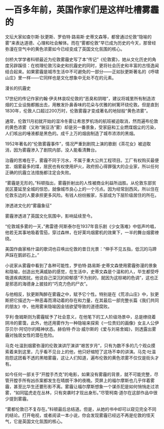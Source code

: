 # 一百多年前，英国作家们是这样吐槽雾霾的

文坛大家如查尔斯·狄更斯、罗伯特·路易斯·史蒂文森等，都曾通过伦敦“隐喻的雾”来表达道德、心理和社会解体。而在“雾都伦敦”早已成为历史的今天，那曾经弥漫在空气中的黄色浓雾如今已经变成了英国文化氛围的核心。 

剑桥大学学者科顿最近为伦敦雾霾史写了本“传记”《伦敦雾》，她从文化历史的角度另辟蹊径：在梳理伦敦污染史和抗霾史的同时，更将社会历史和丰富的古怪逸闻结合起来。如果雾霾是城市生活中不可避免的一部分——正如狄更斯著名的《呼啸山庄》里一样——它同样也是文化想象中无处不在的元素。 

漫长的抗霾史 

17世纪的传记作家约翰·伊夫林哀叹伦敦的“恶臭和阴暗”，建议将城里所有制造浓烟的工业设施都搬出去，用散发扑鼻香味的花朵与优雅的树篱环绕伦敦。但是直到1830年，伦敦人口超过200万时，伦敦雾霾才变成著名的地狱般“黄色浓雾”。 

通常，伦敦11月初就开始的湿冷冬雾让希思罗机场的航班被迫取消，然而遍布伦敦的黄色浓雾（又称“豌豆汤”雾）却是另一番景象，受家庭和工业燃煤烟尘的污染，人们咳出的唾液都是黑色的。成千上万的烟囱制造了城市浓浓的黑烟。 

1952年著名的“伦敦雾霾事件”，情况严重到剧院上演的歌剧《茶花女》被迫取消，因为雾霾渗入了剧院内部，没人能看清舞台。 

治霾的苦难在于，雾霾不同于污水，不属于重大公共工程项目。工厂有权购买最便宜、烟雾最多的煤，居民也有权使用炉火，政府担心得罪强大的企业家，所以任何正确的抗霾立法措施都注定会失败。 

“雾霾是无形的。”科顿指出，雾霾折射出的人性被商业利益所战胜。从伦敦东部贫民区蔓延至全城的惊恐，就像城市良心上的一个污点。因为经常刮西风，所以住在伦敦东边的人要承担更多风险。有钱人纷纷搬家，东部成为下层阶级居住的所在。 

渗透进文化的“雾霾象征” 

雾霾渗透进了英国文化氛围中，影响延续至今。 

“伦敦城多雾的一天，”弗雷德·阿斯泰尔在1937年音乐剧《少女落难》中低声吟唱，他若无其事地吸着雪茄，穿过森林，在好莱坞烟雾机的效果下，一半的舞台烟雾缭绕。 

美国作曲家格什温的歌词也召唤出伦敦的昔日光景：“伸手不见五指，低沉的马蹄声踩在鹅卵石上。” 

小说家从雾霾中看到了各种可能性，罗伯特·路易斯·史蒂文森使用雾霾弥漫的景象和隐喻，创造出充满威胁的感觉，在生活中，史蒂文森是个温和的人，毕生都受呼吸道疾病困扰。他说自己深沉的抑郁感“不为别的，就因为这棕褐的色调”，这也正是邪恶的海德身上披挂的“巧克力色的尸衣”。 

与他相反，狄更斯陶醉在雾霾之中，赋予它个性。特别是在《荒凉山庄》中，狄更斯把它描述为一种恶毒而滑动着的存在和力量，在其最后一部完整长篇《我们共同的朋友》中，他用雾来隐喻因金钱欲望导致的道德腐败。 

亨利·詹姆斯则为雾霾赋予了社会意义，在他笔下的工人阶级场景中，总是缭绕着阴冷的雾霭，此外，他还用雾作为一种隐喻来探索《一位贵妇的画像》女主人公伊莎贝尔·阿切尔的精神状态。赫伯特·乔治·威尔斯的《爱与刘易舍姆》，则透露出雾霾对独居女性的潜在危险。 

马克·吐温到烟雾弥漫的伦敦演讲厅演讲“艰苦岁月”，只有为数不多的几个观众摸索着来到这里，几乎看不见台上的他，他只好缩短了这场不幸的讲演。马克·吐温抱怨这团看不透的黑暗雾霾，这让人们知道，遍布伦敦的黄色浓雾不仅仅是街头才有。 

如今任何一部关于“开膛手杰克”的电影，如果没有雾霾的背景，就不可能完整，尽管开膛手所有凶杀案都发生在晴朗干净的夜晚。荧屏上的福尔摩斯也几乎伴着雾霾，甚至比华生还要形影不离。雾霾让福尔摩斯想象一个谋杀犯是如何悄悄走过浓雾，“如同猛虎走在丛林，只有突袭时才现出身形。”尽管柯南·道尔在这部作品中很少提到雾霾。 

“雾都伦敦已不复存在。”科顿最后总结道。但是，从她的书中却可以窥见完全不同的结论。打开电视，或者阅读一本小说，你会发现雾霾已经远不再是伦敦的怪天气，它是英国文化氛围的核心。